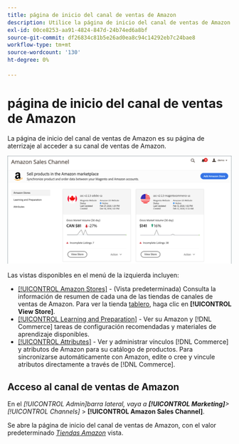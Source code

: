 ```yaml
---
title: página de inicio del canal de ventas de Amazon
description: Utilice la página de inicio del canal de ventas de Amazon en su [!DNL Commerce] Administrador para acceder a su [!DNL Amazon Marketplace] listados y actividad.
exl-id: 00ce8253-aa91-4824-847d-24b74ed6a8bf
source-git-commit: df26834c81b5e26ad0ea8c94c14292eb7c24bae8
workflow-type: tm+mt
source-wordcount: '130'
ht-degree: 0%

---
```


# página de inicio del canal de ventas de Amazon

La página de inicio del canal de ventas de Amazon es su página de aterrizaje al acceder a su canal de ventas de Amazon.

![página de inicio del canal de ventas de Amazon](assets/amazon-sales-channel-home-tabs.png)

Las vistas disponibles en el menú de la izquierda incluyen:

- [[!UICONTROL Amazon Stores]](./managing-stores.md) - (Vista predeterminada) Consulta la información de resumen de cada una de las tiendas de canales de ventas de Amazon. Para ver la tienda [tablero](./amazon-store-dashboard.md), haga clic en **[!UICONTROL View Store]**.
- [[!UICONTROL Learning and Preparation]](./learning-preparation.md) - Ver su Amazon y [!DNL Commerce] tareas de configuración recomendadas y materiales de aprendizaje disponibles.
- [[!UICONTROL Attributes]](./managing-attributes.md) - Ver y administrar vínculos [!DNL Commerce] y atributos de Amazon para su catálogo de productos. Para sincronizarse automáticamente con Amazon, edite o cree y vincule atributos directamente a través de [!DNL Commerce].

## Acceso al canal de ventas de Amazon

En el _[!UICONTROL Admin]_barra lateral, vaya a **[!UICONTROL Marketing]**>_[!UICONTROL Channels]_ > **[!UICONTROL Amazon Sales Channel]**.

Se abre la página de inicio del canal de ventas de Amazon, con el valor predeterminado [_Tiendas Amazon_](./managing-stores.md) vista.

